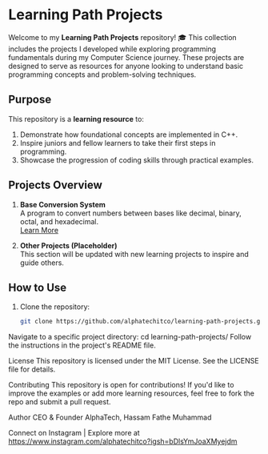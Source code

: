 # Learning Path Projects

Welcome to my **Learning Path Projects** repository! 🎓 This collection includes the projects I developed while exploring programming fundamentals during my Computer Science journey. These projects are designed to serve as resources for anyone looking to understand basic programming concepts and problem-solving techniques.

## Purpose
This repository is a **learning resource** to:
1. Demonstrate how foundational concepts are implemented in C++.
2. Inspire juniors and fellow learners to take their first steps in programming.
3. Showcase the progression of coding skills through practical examples.

## Projects Overview
1. **Base Conversion System**  
   A program to convert numbers between bases like decimal, binary, octal, and hexadecimal.  
   [Learn More](base-conversion/README.md)

2. **Other Projects (Placeholder)**  
   This section will be updated with new learning projects to inspire and guide others.

## How to Use
1. Clone the repository:
   ```bash
   git clone https://github.com/alphatechitco/learning-path-projects.git
Navigate to a specific project directory:
cd learning-path-projects/<project-name>
Follow the instructions in the project's README file.

License
This repository is licensed under the MIT License. See the LICENSE file for details.

Contributing
This repository is open for contributions! If you'd like to improve the examples or add more learning resources, feel free to fork the repo and submit a pull request.

Author
CEO & Founder AlphaTech, Hassam Fathe Muhammad

Connect on Instagram | Explore more at https://www.instagram.com/alphatechitco?igsh=bDlsYmJoaXMyejdm